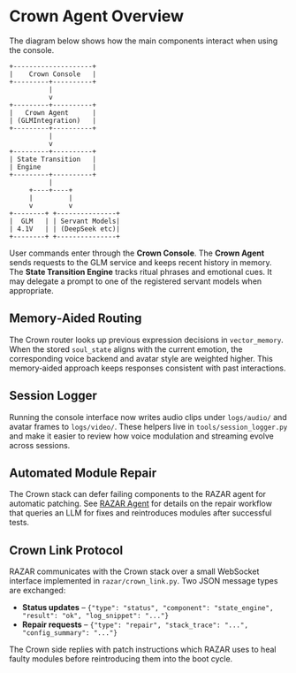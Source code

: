 # Crown Agent Overview

The diagram below shows how the main components interact when using the console.

```
+--------------------+
|    Crown Console   |
+---------+----------+
          |
          v
+---------+----------+
|   Crown Agent      |
| (GLMIntegration)   |
+---------+----------+
          |
          v
+---------+----------+
| State Transition   |
| Engine             |
+---------+----------+
          |
     +----+----+
     |         |
     v         v
+--------+ +---------------+
|  GLM   | | Servant Models|
| 4.1V   | | (DeepSeek etc)|
+--------+ +---------------+
```

User commands enter through the **Crown Console**. The **Crown Agent** sends
requests to the GLM service and keeps recent history in memory. The
**State Transition Engine** tracks ritual phrases and emotional cues. It may
delegate a prompt to one of the registered servant models when appropriate.

## Memory‑Aided Routing

The Crown router looks up previous expression decisions in `vector_memory`. When the stored `soul_state` aligns with the current emotion, the corresponding voice backend and avatar style are weighted higher. This memory‑aided approach keeps responses consistent with past interactions.

## Session Logger

Running the console interface now writes audio clips under `logs/audio/` and avatar frames to `logs/video/`. These helpers live in `tools/session_logger.py` and make it easier to review how voice modulation and streaming evolve across sessions.

## Automated Module Repair

The Crown stack can defer failing components to the RAZAR agent for automatic
patching. See [RAZAR Agent](RAZAR_AGENT.md) for details on the repair workflow
that queries an LLM for fixes and reintroduces modules after successful tests.

## Crown Link Protocol

RAZAR communicates with the Crown stack over a small WebSocket interface
implemented in `razar/crown_link.py`. Two JSON message types are exchanged:

- **Status updates** – `{"type": "status", "component": "state_engine", "result": "ok", "log_snippet": "..."}`
- **Repair requests** – `{"type": "repair", "stack_trace": "...", "config_summary": "..."}`

The Crown side replies with patch instructions which RAZAR uses to heal faulty
modules before reintroducing them into the boot cycle.
